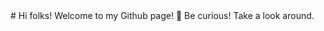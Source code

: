 <div style="background-image: url('NUX_Octodex.jpg');">
# Hi folks! Welcome to my Github page! 👀
Be curious! Take a look around.

</div>
